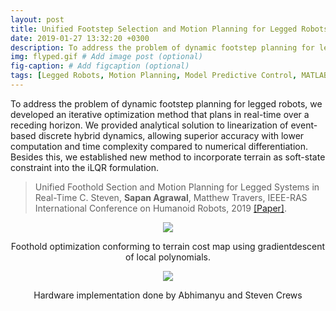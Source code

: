 ```yaml
---
layout: post
title: Unified Footstep Selection and Motion Planning for Legged Robots 
date: 2019-01-27 13:32:20 +0300
description: To address the problem of dynamic footstep planning for legged robots, we developed an iterative optimization method that plans in real-time over a receding horizon.  # Add post description (optional)
img: flyped.gif # Add image post (optional)
fig-caption: # Add figcaption (optional)
tags: [Legged Robots, Motion Planning, Model Predictive Control, MATLAB]
---
```

To address the problem of dynamic footstep planning for legged robots, we developed an iterative optimization method that plans in real-time over a receding horizon. We provided analytical solution to linearization of event-based discrete hybrid dynamics, allowing superior accuracy with lower computation and time complexity compared to numerical differentiation. Besides this, we established new method to incorporate terrain as soft-state constraint into the iLQR formulation.

>Unified Foothold Section and Motion Planning for Legged Systems in Real-Time C. Steven, **Sapan Agrawal**, Matthew Travers, IEEE-RAS International Conference on Humanoid Robots, 2019 [[Paper]](https://1drv.ms/b/s!Ap3y6sk8HvoliN4v6QGtT5WlKmnFwQ).

<p align="center">
    <img src="{{site.baseurl}}/assets/img/pic_walker_plot.png">
     <figcaption align="center"> Foothold optimization conforming to terrain cost map using gradientdescent of local polynomials. </figcaption>
</p>

<p align="center">
    <img src="{{site.baseurl}}/assets/img/flyped.gif">
     <figcaption align="center"> Hardware implementation done by Abhimanyu and Steven Crews </figcaption>
</p>

 